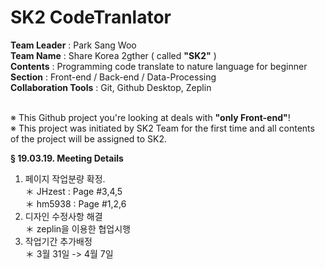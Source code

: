 <h1>SK2 CodeTranlator</h1>

<strong>Team Leader</strong> : Park Sang Woo <br>
<strong>Team Name</strong> : Share Korea 2gther ( called <strong>"SK2"</strong> )<br>
<strong>Contents</strong> : Programming code translate to nature language for beginner <br>
<strong>Section</strong> : Front-end / Back-end / Data-Processing <br>
<strong>Collaboration Tools</strong> : Git, Github Desktop, Zeplin <br>
<br> 

<p>
※ This Github project you're looking at deals with <strong>"only Front-end"</strong>!<br>
※ This project was initiated by SK2 Team for the first time and all contents of the project will be assigned to SK2.
</p>


  <strong>§ 19.03.19. Meeting Details</strong><br>
  1. 페이지 작업분량 확정.<br>
    ＊ JHzest : Page #3,4,5<br>
    ＊ hm5938 : Page #1,2,6<br>
  2. 디자인 수정사항 해결<br>
    ＊ zeplin을 이용한 협업시행<br>
  3. 작업기간 추가배정<br>
    ＊ 3월 31일 -> 4월 7일<br>
